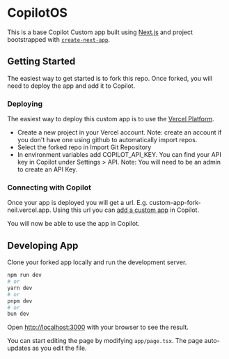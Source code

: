 # CopilotOS

This is a base Copilot Custom app built using [Next.js](https://nextjs.org/) and project bootstrapped with [`create-next-app`](https://github.com/vercel/next.js/tree/canary/packages/create-next-app).

## Getting Started

The easiest way to get started is to fork this repo. Once forked, you will need to deploy the app and add it to Copilot.

### Deploying

The easiest way to deploy this custom app is to use the [Vercel Platform](https://vercel.com/new?utm_medium=default-template&filter=next.js&utm_source=create-next-app&utm_campaign=create-next-app-readme).

- Create a new project in your Vercel account. Note: create an account if you don't have one using github to automatically import repos.
- Select the forked repo in Import Git Repository
- In environment variables add COPILOT_API_KEY. You can find your API key in Copilot under Settings > API. Note: You will need to be an admin to create an API Key.

### Connecting with Copilot

Once your app is deployed you will get a url. E.g. custom-app-fork-neil.vercel.app. Using this url you can [add a custom app](https://www.copilot.com/guide/other-apps#don't-see-your-app-h3) in Copilot.

You will now be able to use the app in Copilot.

## Developing App

Clone your forked app locally and run the development server.

```bash
npm run dev
# or
yarn dev
# or
pnpm dev
# or
bun dev
```

Open [http://localhost:3000](http://localhost:3000) with your browser to see the result.

You can start editing the page by modifying `app/page.tsx`. The page auto-updates as you edit the file.
